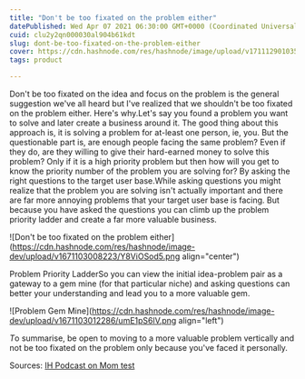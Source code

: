 ```yaml
---
title: "Don't be too fixated on the problem either"
datePublished: Wed Apr 07 2021 06:30:00 GMT+0000 (Coordinated Universal Time)
cuid: clu2y2qn000030al904b61kdt
slug: dont-be-too-fixated-on-the-problem-either
cover: https://cdn.hashnode.com/res/hashnode/image/upload/v1711129010352/1f5e81d2-e03c-4dce-a3ef-49a659156bc2.jpeg
tags: product

---
```


Don't be too fixated on the idea and focus on the problem is the general suggestion we've all heard but I've realized that we shouldn't be too fixated on the problem either. Here's why.Let's say you found a problem you want to solve and later create a business around it. The good thing about this approach is, it is solving a problem for at-least one person, ie, you. But the questionable part is, are enough people facing the same problem? Even if they do, are they willing to give their hard-earned money to solve this problem? Only if it is a high priority problem but then how will you get to know the priority number of the problem you are solving for? By asking the right questions to the target user base.While asking questions you might realize that the problem you are solving isn't actually important and there are far more annoying problems that your target user base is facing. But because you have asked the questions you can climb up the problem priority ladder and create a far more valuable business.

![Don't be too fixated on the problem either](https://cdn.hashnode.com/res/hashnode/image-dev/upload/v1671103008223/Y8ViOSod5.png align="center")

Problem Priority LadderSo you can view the initial idea-problem pair as a gateway to a gem mine (for that particular niche) and asking questions can better your understanding and lead you to a more valuable gem.

![Problem Gem Mine](https://cdn.hashnode.com/res/hashnode/image-dev/upload/v1671103012286/umE1pS6lV.png align="left")

*T*o summarise, be open to moving to a more valuable problem vertically and not be too fixated on the problem only because you've faced it personally.

Sources: [IH Podcast on Mom test](https://www.indiehackers.com/podcast/154-rob-fitzpatrick-of-the-mom-test)